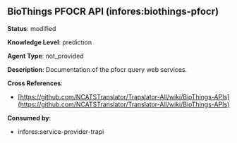 [//]: # (DO NOT MANUALLY EDIT THIS FILE. IT IS GENERATED FROM A TEMPLATE.)

## BioThings PFOCR API (infores:biothings-pfocr)

**Status**: modified
  
**Knowledge Level**: prediction
  
**Agent Type**: not_provided

**Description**: Documentation of the pfocr query web services.

**Cross References**:

- [https://github.com/NCATSTranslator/Translator-All/wiki/BioThings-APIs](https://github.com/NCATSTranslator/Translator-All/wiki/BioThings-APIs)


**Consumed by**:

- infores:service-provider-trapi